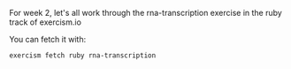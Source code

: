 For week 2, let's all work through the rna-transcription exercise in the ruby track of exercism.io

You can fetch it with:

```
exercism fetch ruby rna-transcription
```
